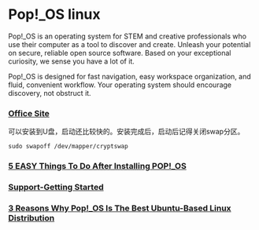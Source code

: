 # Pop!_OS linux


Pop!_OS is an operating system for STEM and creative professionals who use their computer as a tool to discover and create. Unleash your potential on secure, reliable open source software. Based on your exceptional curiosity, we sense you have a lot of it.

Pop!_OS is designed for fast navigation, easy workspace organization, and fluid, convenient workflow. Your operating system should encourage discovery, not obstruct it.


### [Office Site](https://pop.system76.com/)

可以安装到U盘，启动还比较快的。安装完成后，启动后记得关闭swap分区。

    sudo swapoff /dev/mapper/cryptswap
    
    
### [5 EASY Things To Do After Installing POP!_OS](https://techhut.tv/5-things-to-do-after-installing-pop-os/)


### [Support-Getting Started](https://support.system76.com/)


### [3 Reasons Why Pop!_OS Is The Best Ubuntu-Based Linux Distribution](https://www.forbes.com/sites/jasonevangelho/2020/01/24/3-reasons-why-pop-os-is-the-perfect-choice-for-linux-gamers/#5f7b5ddf6096)

